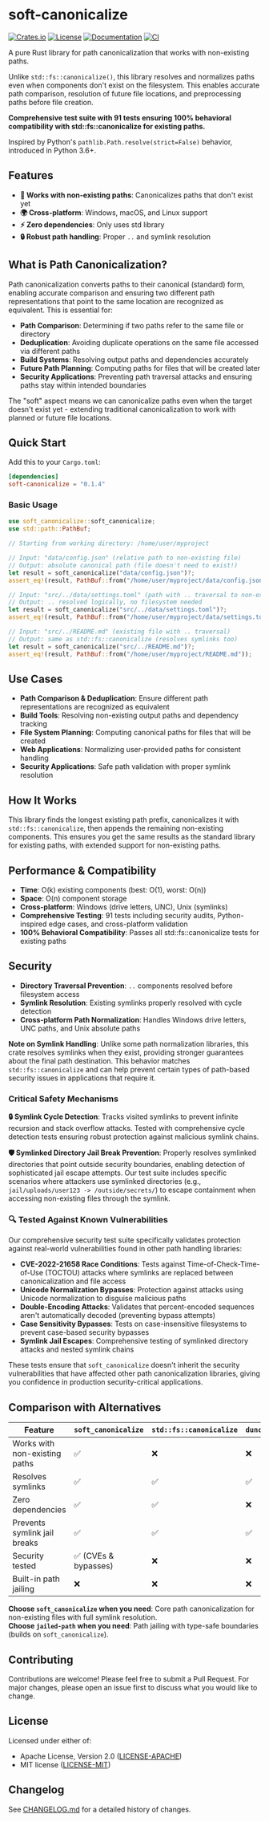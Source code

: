 # soft-canonicalize

[![Crates.io](https://img.shields.io/crates/v/soft-canonicalize.svg)](https://crates.io/crates/soft-canonicalize)
[![License](https://img.shields.io/badge/license-MIT%20OR%20Apache--2.0-blue.svg)](LICENSE-MIT)
[![Documentation](https://docs.rs/soft-canonicalize/badge.svg)](https://docs.rs/soft-canonicalize)
[![CI](https://github.com/DK26/soft-canonicalize-rs/actions/workflows/ci.yml/badge.svg)](https://github.com/DK26/soft-canonicalize-rs/actions)

A pure Rust library for path canonicalization that works with non-existing paths.

Unlike `std::fs::canonicalize()`, this library resolves and normalizes paths even when components don't exist on the filesystem. This enables accurate path comparison, resolution of future file locations, and preprocessing paths before file creation.

**Comprehensive test suite with 91 tests ensuring 100% behavioral compatibility with std::fs::canonicalize for existing paths.**

Inspired by Python's `pathlib.Path.resolve(strict=False)` behavior, introduced in Python 3.6+.

## Features

- **🚀 Works with non-existing paths**: Canonicalizes paths that don't exist yet
- **🌍 Cross-platform**: Windows, macOS, and Linux support  
- **⚡ Zero dependencies**: Only uses std library
- **🔒 Robust path handling**: Proper `..` and symlink resolution

## What is Path Canonicalization?

Path canonicalization converts paths to their canonical (standard) form, enabling accurate comparison and ensuring two different path representations that point to the same location are recognized as equivalent. This is essential for:

- **Path Comparison**: Determining if two paths refer to the same file or directory
- **Deduplication**: Avoiding duplicate operations on the same file accessed via different paths  
- **Build Systems**: Resolving output paths and dependencies accurately
- **Future Path Planning**: Computing paths for files that will be created later
- **Security Applications**: Preventing path traversal attacks and ensuring paths stay within intended boundaries

The "soft" aspect means we can canonicalize paths even when the target doesn't exist yet - extending traditional canonicalization to work with planned or future file locations.

## Quick Start

Add this to your `Cargo.toml`:

```toml
[dependencies]
soft-canonicalize = "0.1.4"
```

### Basic Usage

```rust
use soft_canonicalize::soft_canonicalize;
use std::path::PathBuf;

// Starting from working directory: /home/user/myproject

// Input: "data/config.json" (relative path to non-existing file)
// Output: absolute canonical path (file doesn't need to exist!)
let result = soft_canonicalize("data/config.json")?;
assert_eq!(result, PathBuf::from("/home/user/myproject/data/config.json"));

// Input: "src/../data/settings.toml" (path with .. traversal to non-existing file)  
// Output: .. resolved logically, no filesystem needed
let result = soft_canonicalize("src/../data/settings.toml")?;
assert_eq!(result, PathBuf::from("/home/user/myproject/data/settings.toml"));

// Input: "src/../README.md" (existing file with .. traversal)
// Output: same as std::fs::canonicalize (resolves symlinks too)
let result = soft_canonicalize("src/../README.md")?;
assert_eq!(result, PathBuf::from("/home/user/myproject/README.md"));
```

## Use Cases

- **Path Comparison & Deduplication**: Ensure different path representations are recognized as equivalent
- **Build Tools**: Resolving non-existing output paths and dependency tracking
- **File System Planning**: Computing canonical paths for files that will be created
- **Web Applications**: Normalizing user-provided paths for consistent handling
- **Security Applications**: Safe path validation with proper symlink resolution

## How It Works

This library finds the longest existing path prefix, canonicalizes it with `std::fs::canonicalize`, then appends the remaining non-existing components. This ensures you get the same results as the standard library for existing paths, with extended support for non-existing paths.

## Performance & Compatibility

- **Time**: O(k) existing components (best: O(1), worst: O(n))
- **Space**: O(n) component storage
- **Cross-platform**: Windows (drive letters, UNC), Unix (symlinks)
- **Comprehensive Testing**: 91 tests including security audits, Python-inspired edge cases, and cross-platform validation
- **100% Behavioral Compatibility**: Passes all std::fs::canonicalize tests for existing paths

## Security

- **Directory Traversal Prevention**: `..` components resolved before filesystem access
- **Symlink Resolution**: Existing symlinks properly resolved with cycle detection
- **Cross-platform Path Normalization**: Handles Windows drive letters, UNC paths, and Unix absolute paths

**Note on Symlink Handling**: Unlike some path normalization libraries, this crate resolves symlinks when they exist, providing stronger guarantees about the final path destination. This behavior matches `std::fs::canonicalize` and can help prevent certain types of path-based security issues in applications that require it.

### Critical Safety Mechanisms

**🔒 Symlink Cycle Detection**: Tracks visited symlinks to prevent infinite recursion and stack overflow attacks. Tested with comprehensive cycle detection tests ensuring robust protection against malicious symlink chains.

**🛡️ Symlinked Directory Jail Break Prevention**: Properly resolves symlinked directories that point outside security boundaries, enabling detection of sophisticated jail escape attempts. Our test suite includes specific scenarios where attackers use symlinked directories (e.g., `jail/uploads/user123 -> /outside/secrets/`) to escape containment when accessing non-existing files through the symlink.

### 🔍 Tested Against Known Vulnerabilities

Our comprehensive security test suite specifically validates protection against real-world vulnerabilities found in other path handling libraries:

- **CVE-2022-21658 Race Conditions**: Tests against Time-of-Check-Time-of-Use (TOCTOU) attacks where symlinks are replaced between canonicalization and file access
- **Unicode Normalization Bypasses**: Protection against attacks using Unicode normalization to disguise malicious paths
- **Double-Encoding Attacks**: Validates that percent-encoded sequences aren't automatically decoded (preventing bypass attempts)
- **Case Sensitivity Bypasses**: Tests on case-insensitive filesystems to prevent case-based security bypasses
- **Symlink Jail Escapes**: Comprehensive testing of symlinked directory attacks and nested symlink chains

These tests ensure that `soft_canonicalize` doesn't inherit the security vulnerabilities that have affected other path canonicalization libraries, giving you confidence in production security-critical applications.

## Comparison with Alternatives

| Feature                       | `soft_canonicalize` | `std::fs::canonicalize` | `dunce::canonicalize` | `normpath::normalize` | `path_absolutize` | `jailed-path`       |
| ----------------------------- | ------------------- | ----------------------- | --------------------- | --------------------- | ----------------- | ------------------- |
| Works with non-existing paths | ✅                   | ❌                       | ❌                     | ✅                     | ✅                 | ✅ (via this crate) |
| Resolves symlinks             | ✅                   | ✅                       | ✅                     | ❌                     | ❌                 | ✅ (via this crate) |
| Zero dependencies             | ✅                   | ✅                       | ❌                     | ❌                     | ❌                 | ❌ (uses this crate)|
| Prevents symlink jail breaks  | ✅                   | ✅                       | ✅                     | N/A                   | ⚠️ (no symlink resolution) | ✅ (via this crate) |
| Security tested               | ✅ (CVEs & bypasses) | ❌                       | ❌                     | ❌                     | ❌                 | ✅ (via this crate) |
| Built-in path jailing         | ❌                   | ❌                       | ❌                     | ❌                     | ❌                 | ✅ (enforcement)    |

**Choose `soft_canonicalize` when you need**: Core path canonicalization for non-existing files with full symlink resolution.  
**Choose `jailed-path` when you need**: Path jailing with type-safe boundaries (builds on `soft_canonicalize`).

## Contributing

Contributions are welcome! Please feel free to submit a Pull Request. For major changes, please open an issue first to discuss what you would like to change.

## License

Licensed under either of:
- Apache License, Version 2.0 ([LICENSE-APACHE](LICENSE-APACHE))
- MIT license ([LICENSE-MIT](LICENSE-MIT))

## Changelog

See [CHANGELOG.md](CHANGELOG.md) for a detailed history of changes.
